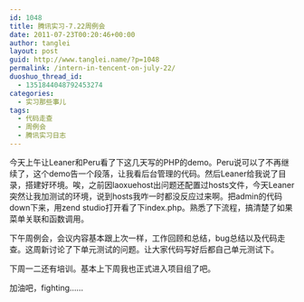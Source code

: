 ```yaml
---
id: 1048
title: 腾讯实习-7.22周例会
date: 2011-07-23T00:20:46+00:00
author: tanglei
layout: post
guid: http://www.tanglei.name/?p=1048
permalink: /intern-in-tencent-on-july-22/
duoshuo_thread_id:
  - 1351844048792453274
categories:
  - 实习那些事儿
tags:
  - 代码走查
  - 周例会
  - 腾讯实习日志
---
```

今天上午让Leaner和Peru看了下这几天写的PHP的demo。Peru说可以了不再继续了，这个demo告一个段落，让我看后台管理的代码。然后Leaner给我说了目录，搭建好环境。唉，之前因laoxuehost出问题还配置过hosts文件，今天Leaner突然让我加测试的环境，说到hosts我咋一时都没反应过来啊。把admin的代码down下来，用zend studio打开看了下index.php。熟悉了下流程，搞清楚了如果菜单关联和函数调用。

下午周例会，会议内容基本跟上次一样，工作回顾和总结，bug总结以及代码走查。这周新讨论了下单元测试的问题。让大家代码写好后都自己单元测试下。

下周一二还有培训。基本上下周我也正式进入项目组了吧。

加油吧，fighting……